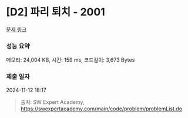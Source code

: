 # [D2] 파리 퇴치 - 2001 

[문제 링크](https://swexpertacademy.com/main/code/problem/problemDetail.do?contestProbId=AV5PzOCKAigDFAUq) 

### 성능 요약

메모리: 24,004 KB, 시간: 159 ms, 코드길이: 3,673 Bytes

### 제출 일자

2024-11-12 18:17



> 출처: SW Expert Academy, https://swexpertacademy.com/main/code/problem/problemList.do